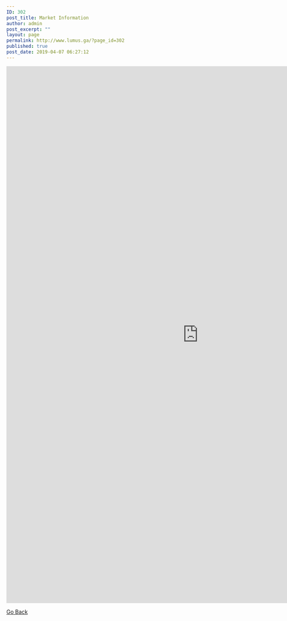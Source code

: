 ```yaml
---
ID: 302
post_title: Market Information
author: admin
post_excerpt: ""
layout: page
permalink: http://www.lumus.ga/?page_id=302
published: true
post_date: 2019-04-07 06:27:12
---
```

<p><iframe style="border: 0px #ffffff none;" src="https://lumus.shinyapps.io/Lumus_new/" name="myiFrame" width="1000px" height="1400px" frameborder="1" marginwidth="0px" marginheight="0px" scrolling="no" allowfullscreen="allowfullscreen"></iframe></p>		
			<a href="http://www.lumus.ga/?page_id=24" role="button">
						Go Back
					</a>